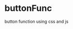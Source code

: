 # buttonFunc
button function using css and js
<!DOCTYPE html>
<html>
  <head>
    <meta charset="utf-8">
    <meta name="viewport" content="width=device-width">
    <title>repl.it</title>
    <link href="index.css" rel="stylesheet" type="text/css" />
    <style>
      button{
  height:95px;
  width: 95px;
  background: #7b4397;
  color: white;
  border-radius: 20%;
  text-align: center;
}
button:hover{
  transform: translate(175px);
  background-color: teal; 
  /*linear-gradient(to right, teal, #283e51);*/
}
#animated{
  transition:transform 1s ease-in 1.5s, background-color 1s linear;
} 
    </style?
  </head>
  <body>
    <button id="animated" onclick="xquestion();">cick for question</button>
    <script>
      function xquestion(){
        var x=prompt("the answer is: 'here'");
          if(x==='here'){
          alert('You are corect');
          }
      }
    </script>
  </body>
</html>
